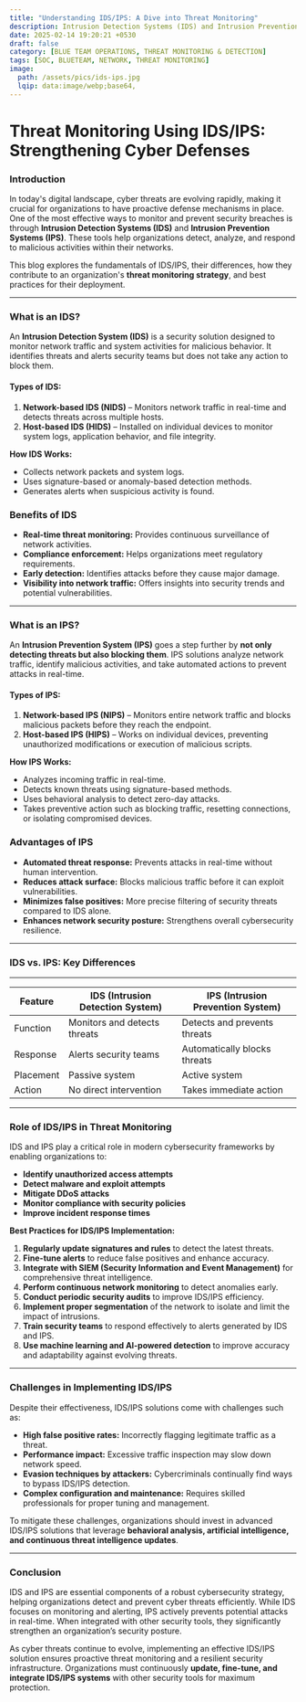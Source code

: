 ```yaml
---
title: "Understanding IDS/IPS: A Dive into Threat Monitoring"
description: Intrusion Detection Systems (IDS) and Intrusion Prevention Systems (IPS) play a crucial role in modern cybersecurity, enabling organizations to detect and prevent threats in real-time.
date: 2025-02-14 19:20:21 +0530
draft: false
category: [BLUE TEAM OPERATIONS, THREAT MONITORING & DETECTION]
tags: [SOC, BLUETEAM, NETWORK, THREAT MONITORING]
image:
  path: /assets/pics/ids-ips.jpg
  lqip: data:image/webp;base64,
---
```

# Threat Monitoring Using IDS/IPS: Strengthening Cyber Defenses

### Introduction
In today's digital landscape, cyber threats are evolving rapidly, making it crucial for organizations to have proactive defense mechanisms in place. One of the most effective ways to monitor and prevent security breaches is through **Intrusion Detection Systems (IDS)** and **Intrusion Prevention Systems (IPS)**. These tools help organizations detect, analyze, and respond to malicious activities within their networks. 

This blog explores the fundamentals of IDS/IPS, their differences, how they contribute to an organization's **threat monitoring strategy**, and best practices for their deployment.

---

### What is an IDS?
An **Intrusion Detection System (IDS)** is a security solution designed to monitor network traffic and system activities for malicious behavior. It identifies threats and alerts security teams but does not take any action to block them.

#### Types of IDS:
1. **Network-based IDS (NIDS)** – Monitors network traffic in real-time and detects threats across multiple hosts.
2. **Host-based IDS (HIDS)** – Installed on individual devices to monitor system logs, application behavior, and file integrity.

**How IDS Works:**
- Collects network packets and system logs.
- Uses signature-based or anomaly-based detection methods.
- Generates alerts when suspicious activity is found.

### Benefits of IDS
- **Real-time threat monitoring:** Provides continuous surveillance of network activities.
- **Compliance enforcement:** Helps organizations meet regulatory requirements.
- **Early detection:** Identifies attacks before they cause major damage.
- **Visibility into network traffic:** Offers insights into security trends and potential vulnerabilities.

---

### What is an IPS?
An **Intrusion Prevention System (IPS)** goes a step further by **not only detecting threats but also blocking them**. IPS solutions analyze network traffic, identify malicious activities, and take automated actions to prevent attacks in real-time.

#### Types of IPS:
1. **Network-based IPS (NIPS)** – Monitors entire network traffic and blocks malicious packets before they reach the endpoint.
2. **Host-based IPS (HIPS)** – Works on individual devices, preventing unauthorized modifications or execution of malicious scripts.

**How IPS Works:**
- Analyzes incoming traffic in real-time.
- Detects known threats using signature-based methods.
- Uses behavioral analysis to detect zero-day attacks.
- Takes preventive action such as blocking traffic, resetting connections, or isolating compromised devices.

### Advantages of IPS
- **Automated threat response:** Prevents attacks in real-time without human intervention.
- **Reduces attack surface:** Blocks malicious traffic before it can exploit vulnerabilities.
- **Minimizes false positives:** More precise filtering of security threats compared to IDS alone.
- **Enhances network security posture:** Strengthens overall cybersecurity resilience.

---

### IDS vs. IPS: Key Differences
---

| Feature        | IDS (Intrusion Detection System) | IPS (Intrusion Prevention System) |
|--------------|---------------------------------|---------------------------------|
| Function    | Monitors and detects threats    | Detects and prevents threats   |
| Response    | Alerts security teams           | Automatically blocks threats   |
| Placement   | Passive system                  | Active system                   |
| Action      | No direct intervention          | Takes immediate action          |

---

### Role of IDS/IPS in Threat Monitoring
IDS and IPS play a critical role in modern cybersecurity frameworks by enabling organizations to:
- **Identify unauthorized access attempts**
- **Detect malware and exploit attempts**
- **Mitigate DDoS attacks**
- **Monitor compliance with security policies**
- **Improve incident response times**

**Best Practices for IDS/IPS Implementation:**
1. **Regularly update signatures and rules** to detect the latest threats.
2. **Fine-tune alerts** to reduce false positives and enhance accuracy.
3. **Integrate with SIEM (Security Information and Event Management)** for comprehensive threat intelligence.
4. **Perform continuous network monitoring** to detect anomalies early.
5. **Conduct periodic security audits** to improve IDS/IPS efficiency.
6. **Implement proper segmentation** of the network to isolate and limit the impact of intrusions.
7. **Train security teams** to respond effectively to alerts generated by IDS and IPS.
8. **Use machine learning and AI-powered detection** to improve accuracy and adaptability against evolving threats.

---

### Challenges in Implementing IDS/IPS
Despite their effectiveness, IDS/IPS solutions come with challenges such as:
- **High false positive rates:** Incorrectly flagging legitimate traffic as a threat.
- **Performance impact:** Excessive traffic inspection may slow down network speed.
- **Evasion techniques by attackers:** Cybercriminals continually find ways to bypass IDS/IPS detection.
- **Complex configuration and maintenance:** Requires skilled professionals for proper tuning and management.

To mitigate these challenges, organizations should invest in advanced IDS/IPS solutions that leverage **behavioral analysis, artificial intelligence, and continuous threat intelligence updates**.

---

### Conclusion
IDS and IPS are essential components of a robust cybersecurity strategy, helping organizations detect and prevent cyber threats efficiently. While IDS focuses on monitoring and alerting, IPS actively prevents potential attacks in real-time. When integrated with other security tools, they significantly strengthen an organization’s security posture.

As cyber threats continue to evolve, implementing an effective IDS/IPS solution ensures proactive threat monitoring and a resilient security infrastructure. Organizations must continuously **update, fine-tune, and integrate IDS/IPS systems** with other security tools for maximum protection.
